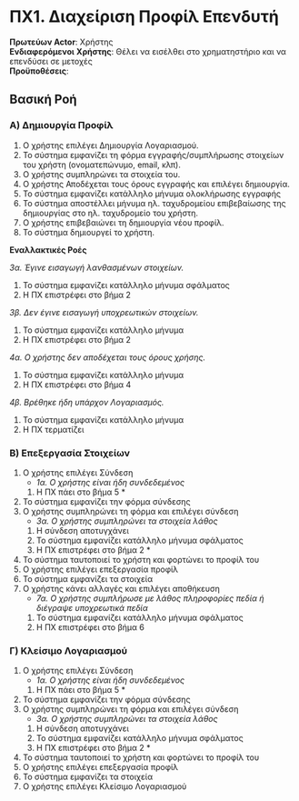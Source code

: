 # ΠΧ1. Διαχείριση Προφίλ Επενδυτή

**Πρωτεύων Actor**: Χρήστης  
**Ενδιαφερόμενοι**
**Χρήστης**: Θέλει να εισέλθει στο χρηματηστήριο και να επενδύσει σε μετοχές  
**Προϋποθέσεις**: 

## Βασική Ροή

### Α) Δημιουργία Προφίλ

1. Ο χρήστης επιλέγει Δημιουργία Λογαριασμού.
2. Το σύστημα εμφανίζει τη φόρμα εγγραφής/συμπλήρωσης στοιχείων του χρήστη (ονοματεπώνυμο, email, κλπ).
3. Ο χρήστης συμπληρώνει τα στοιχεία του.
4. Ο χρήστης Αποδέχεται τους όρους εγγραφής και επιλέγει δημιουργία.
5. Το σύστημα εμφανίζει κατάλληλο μήνυμα ολοκλήρωσης εγγραφής
6. Το σύστημα αποστέλλει μήνυμα ηλ. ταχυδρομείου επιβεβαίωσης της δημιουργίας στο ηλ. ταχυδρομείο του χρήστη.
7. Ο χρήστης επιβεβαιώνει τη δημιουργία νέου προφίλ.
8. Το σύστημα δημιουργεί το χρήστη.

**Εναλλακτικές Ροές**

*3α. Έγινε εισαγωγή λανθασμένων στοιχείων.*  
1. Το σύστημα εμφανίζει κατάλληλο μήνυμα σφάλματος
2. Η ΠΧ επιστρέφει στο βήμα 2

*3β. Δεν έγινε εισαγωγή υποχρεωτικών στοιχείων.*  
1. Το σύστημα εμφανίζει κατάλληλο μήνυμα
2. Η ΠΧ επιστρέφει στο βήμα 2

*4α. Ο χρήστης δεν αποδέχεται τους όρους χρήσης.*  
1. Το σύστημα εμφανίζει κατάλληλο μήνυμα
2. Η ΠΧ επιστρέφει στο βήμα 4

*4β. Βρέθηκε ήδη υπάρχον Λογαριασμός.*  
1. Το σύστημα εμφανίζει κατάλληλο μήνυμα
2. Η ΠΧ τερματίζει

### Β) Επεξεργασία Στοιχείων

1. Ο χρήστης επιλέγει Σύνδεση
   * *1α. Ο χρήστης είναι ήδη συνδεδεμένος*
    1. Η ΠΧ πάει στο βήμα 5 *
2. Το σύστημα εμφανίζει την φόρμα σύνδεσης
3. Ο χρήστης συμπληρώνει τη φόρμα και επιλέγει σύνδεση
   * *3α. Ο χρήστης συμπληρώνει τα στοιχεία λάθος*
    1. Η σύνδεση αποτυγχάνει
    2. Το σύστημα εμφανίζει κατάλληλο μήνυμα σφάλματος
    3. Η ΠΧ επιστρέφει στο βήμα 2 *
4. Το σύστημα ταυτοποιεί το χρήστη και φορτώνει το προφίλ του
5. Ο χρήστης επιλέγει επεξεργασία προφίλ
6. Το σύστημα εμφανίζει τα στοιχεία
7. Ο χρήστης κάνει αλλαγές και επιλέγει αποθήκευση 
   * *7α. Ο χρήστης συμπλήρωσε με λάθος πληροφορίες πεδία ή διέγραψε υποχρεωτικά πεδία*
    1. Το σύστημα εμφανίζει κατάλληλο μήνυμα σφάλματος
    2. Η ΠΧ επιστρέφει στο βήμα 6 

### Γ) Κλείσιμο Λογαριασμού

1. Ο χρήστης επιλέγει Σύνδεση
   * *1α. Ο χρήστης είναι ήδη συνδεδεμένος*
    1. Η ΠΧ πάει στο βήμα 5 *
2. Το σύστημα εμφανίζει την φόρμα σύνδεσης
3. Ο χρήστης συμπληρώνει τη φόρμα και επιλέγει σύνδεση
   * *3α. Ο χρήστης συμπληρώνει τα στοιχεία λάθος*
    1. Η σύνδεση αποτυγχάνει
    2. Το σύστημα εμφανίζει κατάλληλο μήνυμα σφάλματος
    3. Η ΠΧ επιστρέφει στο βήμα 2 *
4. Το σύστημα ταυτοποιεί το χρήστη και φορτώνει το προφίλ του
5. Ο χρήστης επιλέγει επεξεργασία προφίλ
6. Το σύστημα εμφανίζει τα στοιχεία
7. Ο χρήστης επιλέγει Κλείσιμο Λογαριασμού
